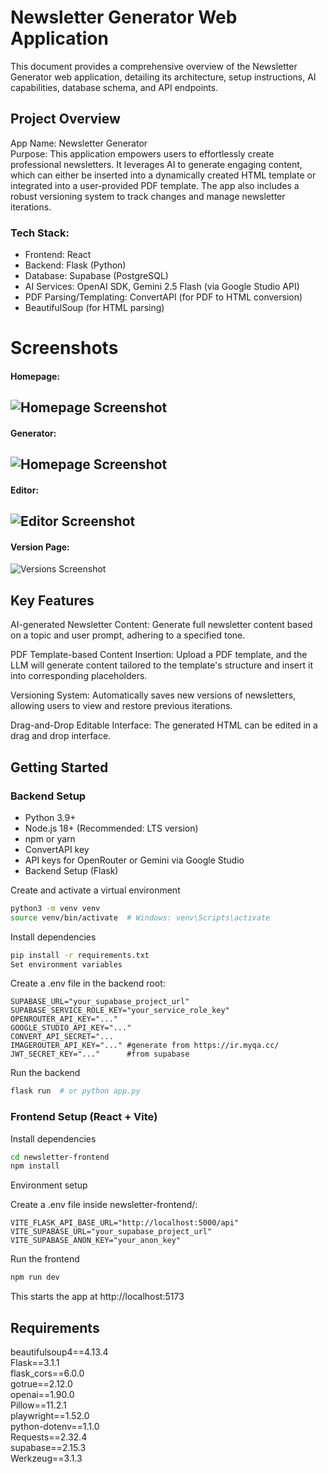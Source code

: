 # Newsletter Generator Web Application
This document provides a comprehensive overview of the Newsletter Generator web application, detailing its architecture, setup instructions, AI capabilities, database schema, and API endpoints.


## Project Overview

App Name: Newsletter Generator  
Purpose: This application empowers users to effortlessly create professional newsletters. It leverages AI to generate engaging content, which can either be inserted into a dynamically created HTML template or integrated into a user-provided PDF template. The app also includes a robust versioning system to track changes and manage newsletter iterations.  

### Tech Stack:

- Frontend: React
- Backend: Flask (Python)
- Database: Supabase (PostgreSQL)
- AI Services: OpenAI SDK, Gemini 2.5 Flash (via Google Studio API)
- PDF Parsing/Templating: ConvertAPI (for PDF to HTML conversion)
- BeautifulSoup (for HTML parsing)



# Screenshots
#### Homepage:
![Homepage Screenshot](https://i.ibb.co/Fqyfhdss/Screenshot-from-2025-06-21-18-57-11.png)
---
#### Generator:
![Homepage Screenshot](https://i.ibb.co/s9P0qC3c/Screenshot-from-2025-06-21-18-57-20.png)
---
#### Editor:
![Editor Screenshot](https://i.ibb.co/8nsgcXQ6/Screenshot-from-2025-06-21-18-58-59.png)
---
#### Version Page:
![Versions Screenshot](https://i.ibb.co/S7NnjzfK/Screenshot-from-2025-06-21-18-59-56.png)



## Key Features
AI-generated Newsletter Content: Generate full newsletter content based on a topic and user prompt, adhering to a specified tone.


PDF Template-based Content Insertion: Upload a PDF template, and the LLM will generate content tailored to the template's structure and insert it into corresponding placeholders.


Versioning System: Automatically saves new versions of newsletters, allowing users to view and restore previous iterations.


Drag-and-Drop Editable Interface: The generated HTML can be edited in a drag and drop interface.

## Getting Started
### Backend Setup
- Python 3.9+
- Node.js 18+ (Recommended: LTS version)
- npm or yarn
- ConvertAPI key
- API keys for OpenRouter or Gemini via Google Studio
- Backend Setup (Flask)

Create and activate a virtual environment

```bash
python3 -m venv venv
source venv/bin/activate  # Windows: venv\Scripts\activate
```

Install dependencies

```bash
pip install -r requirements.txt
Set environment variables
```

Create a .env file in the backend root:

```env
SUPABASE_URL="your_supabase_project_url"
SUPABASE_SERVICE_ROLE_KEY="your_service_role_key"
OPENROUTER_API_KEY="..."
GOOGLE_STUDIO_API_KEY="..."
CONVERT_API_SECRET="...   
IMAGEROUTER_API_KEY="..." #generate from https://ir.myqa.cc/
JWT_SECRET_KEY="..."      #from supabase
```
Run the backend

```bash
flask run  # or python app.py
```

### Frontend Setup (React + Vite)
Install dependencies

```bash
cd newsletter-frontend
npm install
```
Environment setup

Create a .env file inside newsletter-frontend/:

```env
VITE_FLASK_API_BASE_URL="http://localhost:5000/api"
VITE_SUPABASE_URL="your_supabase_project_url"
VITE_SUPABASE_ANON_KEY="your_anon_key"
```
Run the frontend

```bash
npm run dev
```

This starts the app at http://localhost:5173
## Requirements

beautifulsoup4==4.13.4  
Flask==3.1.1  
flask_cors==6.0.0  
gotrue==2.12.0  
openai==1.90.0  
Pillow==11.2.1  
playwright==1.52.0  
python-dotenv==1.1.0  
Requests==2.32.4  
supabase==2.15.3  
Werkzeug==3.1.3  
  